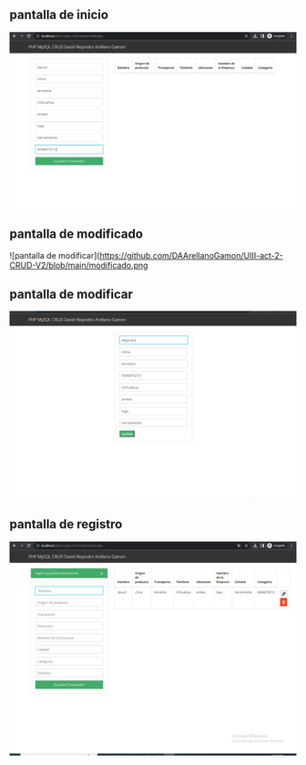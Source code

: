 ## pantalla de inicio
![pantalla de inicio](https://github.com/DAArellanoGamon/UIII-act-2-CRUD-V2/blob/main/inicio.png)

## pantalla de modificado
![pantalla de modificar](https://github.com/DAArellanoGamon/UIII-act-2-CRUD-V2/blob/main/modificado.png

## pantalla de modificar
![pantalla de modificar](https://github.com/DAArellanoGamon/UIII-act-2-CRUD-V2/blob/main/modificar.png)

## pantalla de registro
![pantalla de registro](https://github.com/DAArellanoGamon/UIII-act-2-CRUD-V2/blob/main/registroguardado.png)
